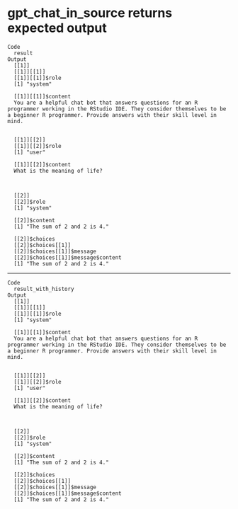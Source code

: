 # gpt_chat_in_source returns expected output

    Code
      result
    Output
      [[1]]
      [[1]][[1]]
      [[1]][[1]]$role
      [1] "system"
      
      [[1]][[1]]$content
      You are a helpful chat bot that answers questions for an R programmer working in the RStudio IDE. They consider themselves to be a beginner R programmer. Provide answers with their skill level in mind.  
      
      
      [[1]][[2]]
      [[1]][[2]]$role
      [1] "user"
      
      [[1]][[2]]$content
      What is the meaning of life?
      
      
      
      [[2]]
      [[2]]$role
      [1] "system"
      
      [[2]]$content
      [1] "The sum of 2 and 2 is 4."
      
      [[2]]$choices
      [[2]]$choices[[1]]
      [[2]]$choices[[1]]$message
      [[2]]$choices[[1]]$message$content
      [1] "The sum of 2 and 2 is 4."
      
      
      
      
      

---

    Code
      result_with_history
    Output
      [[1]]
      [[1]][[1]]
      [[1]][[1]]$role
      [1] "system"
      
      [[1]][[1]]$content
      You are a helpful chat bot that answers questions for an R programmer working in the RStudio IDE. They consider themselves to be a beginner R programmer. Provide answers with their skill level in mind.  
      
      
      [[1]][[2]]
      [[1]][[2]]$role
      [1] "user"
      
      [[1]][[2]]$content
      What is the meaning of life?
      
      
      
      [[2]]
      [[2]]$role
      [1] "system"
      
      [[2]]$content
      [1] "The sum of 2 and 2 is 4."
      
      [[2]]$choices
      [[2]]$choices[[1]]
      [[2]]$choices[[1]]$message
      [[2]]$choices[[1]]$message$content
      [1] "The sum of 2 and 2 is 4."
      
      
      
      
      

